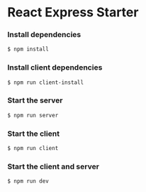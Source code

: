 # React Express Starter

### Install dependencies

```sh
$ npm install
```

### Install client dependencies

```sh
$ npm run client-install
```

### Start the server

```sh
$ npm run server
```

### Start the client

```sh
$ npm run client
```

### Start the client and server

```sh
$ npm run dev
```
